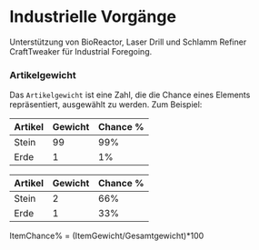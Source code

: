 # Industrielle Vorgänge

Unterstützung von BioReactor, Laser Drill und Schlamm Refiner CraftTweaker für Industrial Foregoing.

### Artikelgewicht

Das `Artikelgewicht` ist eine Zahl, die die Chance eines Elements repräsentiert, ausgewählt zu werden. Zum Beispiel:

| Artikel | Gewicht | Chance % |
| ------- | ------- | -------- |
| Stein   | 99      | 99%      |
| Erde    | 1       | 1%       |

| Artikel | Gewicht | Chance % |
| ------- | ------- | -------- |
| Stein   | 2       | 66%      |
| Erde    | 1       | 33%      |

ItemChance% = (ItemGewicht/Gesamtgewicht)*100